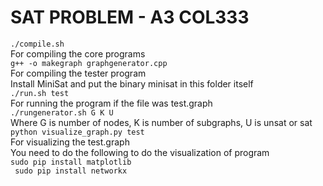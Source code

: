 # SAT PROBLEM - A3 COL333  
`./compile.sh`  
For compiling the core programs  
`g++ -o makegraph graphgenerator.cpp  `  
For compiling the tester program  
Install MiniSat and put the binary minisat in this folder itself  
`./run.sh test`  
For running the program if the file was test.graph  
`./rungenerator.sh G K U`  
Where G is number of nodes, K is number of subgraphs, U is unsat or sat  
`python visualize_graph.py test  `  
For visualizing the test.graph  
You need to do the following to do the visualization of program  
`
sudo pip install matplotlib  
`  
` 
sudo pip install networkx  
`

